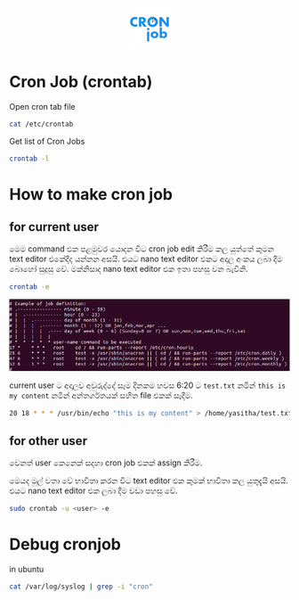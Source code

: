 <p align="center">
  <img src="../images/cron-job-logo.png" />
</p>

# Cron Job (crontab)

Open cron tab file
```bash
cat /etc/crontab
```

Get list of Cron Jobs
```bash
crontab -l
```

# How to make cron job

## for current user

මෙම command එක පළමුවර යොදන විට cron job edit කිරීම කල යුත්තේ කුමන text editor එකේදීද යන්නන අසයි. එයට nano text editor එකට අදාල අංකය ලබා දීම බොහෝ සුදුසු වේ. මක්නිසාද nano text editor එක ඉතා පහසු වන බැවිනි.  

```bash
crontab -e
```

![crontab info](../images/crontab/crontab-info.png)

current user ට අදාලව අවුරුද්දේ සෑම දිනකම හවස 6:20 ට `test.txt` නමින් `this is my content` නමින් අන්තර්ගතයක් සහිත file එකක් සෑදීම. 

```bash
20 18 * * * /usr/bin/echo "this is my content" > /home/yasitha/test.txt
```

## for other user

වෙනත් user කෙනෙක් සදහා cron job එකක් assign කිරීම.

මෙයද මුල් වතා වේ භාවිතා කරන විට text editor එක කුමක් භාවිතා කල යුතුදැයි අසයි. එයට nano text editor එක ලබා දීම වඩා පහසු වේ. 
```bash
sudo crontab -u <user> -e
```

# Debug cronjob
in ubuntu
```bash
cat /var/log/syslog | grep -i "cron"
```



